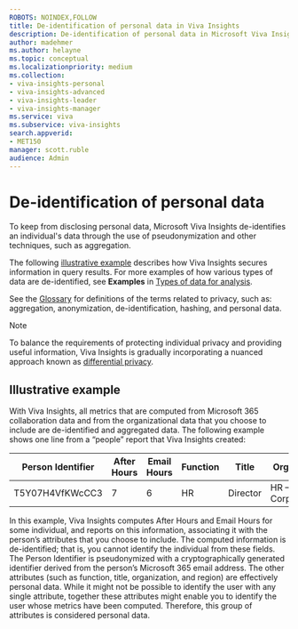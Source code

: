 ```yaml
---
ROBOTS: NOINDEX,FOLLOW
title: De-identification of personal data in Viva Insights 
description: De-identification of personal data in Microsoft Viva Insights
author: madehmer
ms.author: helayne
ms.topic: conceptual
ms.localizationpriority: medium 
ms.collection: 
- viva-insights-personal
- viva-insights-advanced
- viva-insights-leader
- viva-insights-manager
ms.service: viva 
ms.subservice: viva-insights 
search.appverid: 
- MET150 
manager: scott.ruble
audience: Admin
---
```


# De-identification of personal data

To keep from disclosing personal data, Microsoft Viva Insights de-identifies an individual's data through the use of pseudonymization and other techniques, such as aggregation.

The following [illustrative example](#illustrative-example) describes how Viva Insights secures information in query results. For more examples of how various types of data are de-identified, see **Examples** in [Types of data for analysis](data-protection-considerations.md#types-of-data-used-in-analysis).

See the [Glossary](../use/glossary.md) for definitions of the terms related to privacy, such as: aggregation, anonymization, de-identification, hashing, and personal data.

>[!Note]
>To balance the requirements of protecting individual privacy and providing useful information, Viva Insights is gradually incorporating a nuanced approach known as [differential privacy](differential-privacy.md).

## Illustrative example

With Viva Insights, all metrics that are computed from Microsoft 365 collaboration data and from the organizational data that you choose to include are de-identified and aggregated data. The following example shows one line from a “people” report that Viva Insights created:

| Person Identifier | After Hours | Email Hours | Function | Title | Org | Region |
| ----- | ----- | ----- | ----- | ----- | ----- | ----- |
| T5Y07H4VfKWcCC3 | 7 | 6 | HR | Director | HR – Corp | Central |

In this example, Viva Insights computes After Hours and Email Hours for some individual, and reports on this information, associating it with the person’s attributes that you choose to include. The computed information is de-identified; that is, you cannot identify the individual from these fields. The Person Identifier is pseudonymized with a cryptographically generated identifier derived from the person’s Microsoft 365 email address. The other attributes (such as function, title, organization, and region) are effectively personal data. While it might not be possible to identify the user with any single attribute, together these attributes might enable you to identify the user whose metrics have been computed. Therefore, this group of attributes is considered personal data.
